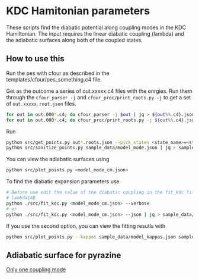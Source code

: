 # KDC Hamitonian parameters
These scripts find the diabatic potential along coupling modes in the KDC
Hamiltonian. The input requires the linear diabatic coupling (lambda) and the
adiabatic surfaces along both of the coupled states.

## How to use this

Run the pes with cfour as described in the templates/cfour/pes_something.c4
file.

Get as the outcome a series of out.xxxxx.c4 files with the enrgies. Run them
through the `cfour_parser -j` and `cfour_proc/print_roots.py -j` to get a set
of `out.xxxxx.root.json` files. 
```bash
for out in out.000*.c4; do cfour_parser -j $out | jq > ${out%%.c4}.json; done
for out in out.000*.c4; do cfour_proc/print_roots.py -j ${out%%.c4}.json | jq > ${out%%.c4}.roots.json; done
```
Run
```bash
python src/get_points.py out*.roots.json --pick_states <state_name>=<state_number>... | jq > sample_data/model_mode.json
python src/sanitize_points.py sample_data/model_mode.json | jq > sample_data/model_mode_cm.json
```
You can view the adiabatic surfaces using 
```bash
python src/plot_points.py <model_mode_cm.json>
```
To find the diabatic expansion parameters use
```bash
# Before use edit the value of the diabatic coupling in the fit_kdc file
# lambda1AB
python ./src/fit_kdc.py <model_mode_cm.json> --verbose
# or 
python ./src/fit_kdc.py <model_mode_cm.json> --json | jq > sample_data/model_mode_kappas.json
```
If you use the second option, you can view the fitting resutls with
```bash
python src/plot_points.py --kappas sample_data/model_kappas.json sample_data/model.json
```

## Adiabatic surface for pyrazine
[Only one coupling mode](sample_data/pyrazine/nu8.pdf)
